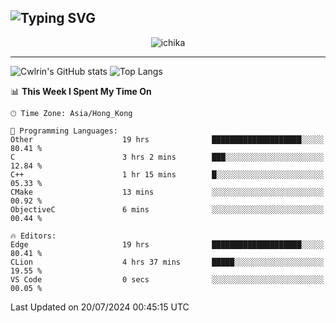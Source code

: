![Typing SVG](https://readme-typing-svg.demolab.com?font=Jost&size=24&pause=1000&color=7799EE&vCenter=true&multiline=true&random=false&width=435&height=100&lines=Hi+there;I'm+Sakurakouji+Nanaha;You+can+also+tell+me+Cwlrin%E2%98%86)
---
<p align="center">
  <img src="https://image.cwlrin.wiki/images/2024/06/17/Happy-Birthday2023---.png" alt="ichika" border="0" />
</p>

---
![Cwlrin's GitHub stats](https://github-readme-stats.vercel.app/api?username=cwlrin&show_icons=true&theme=buefy)
![Top Langs](https://github-readme-stats.vercel.app/api/top-langs/?username=cwlrin&layout=compact&hide=html,css)

<!--START_SECTION:waka-->
📊 **This Week I Spent My Time On** 

```text
🕑︎ Time Zone: Asia/Hong_Kong

💬 Programming Languages: 
Other                    19 hrs              ████████████████████░░░░░   80.41 % 
C                        3 hrs 2 mins        ███░░░░░░░░░░░░░░░░░░░░░░   12.84 % 
C++                      1 hr 15 mins        █░░░░░░░░░░░░░░░░░░░░░░░░   05.33 % 
CMake                    13 mins             ░░░░░░░░░░░░░░░░░░░░░░░░░   00.92 % 
ObjectiveC               6 mins              ░░░░░░░░░░░░░░░░░░░░░░░░░   00.44 % 

🔥 Editors: 
Edge                     19 hrs              ████████████████████░░░░░   80.41 % 
CLion                    4 hrs 37 mins       █████░░░░░░░░░░░░░░░░░░░░   19.55 % 
VS Code                  0 secs              ░░░░░░░░░░░░░░░░░░░░░░░░░   00.05 % 
```


 Last Updated on 20/07/2024 00:45:15 UTC
<!--END_SECTION:waka-->
